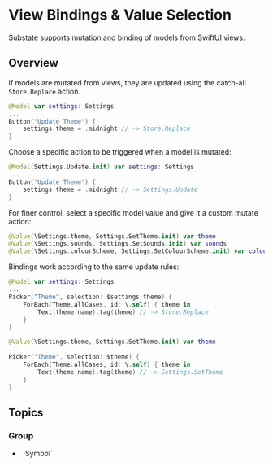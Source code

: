 # View Bindings & Value Selection

Substate supports mutation and binding of models from SwiftUI views.

## Overview

If models are mutated from views, they are updated using the catch-all `Store.Replace` action.

```swift
@Model var settings: Settings
...
Button("Update Theme") {
    settings.theme = .midnight // -> Store.Replace
}
```

Choose a specific action to be triggered when a model is mutated:

```swift
@Model(Settings.Update.init) var settings: Settings
...
Button("Update Theme") {
    settings.theme = .midnight // -> Settings.Update
}
```

For finer control, select a specific model value and give it a custom mutate action:

```swift
@Value(\Settings.theme, Settings.SetTheme.init) var theme
@Value(\Settings.sounds, Settings.SetSounds.init) var sounds
@Value(\Settings.colourScheme, Settings.SetColourScheme.init) var colourScheme
```

Bindings work according to the same update rules:

```swift
@Model var settings: Settings
...
Picker("Theme", selection: $settings.theme) {
    ForEach(Theme.allCases, id: \.self) { theme in
        Text(theme.name).tag(theme) // -> Store.Replace
    }
}
```

```swift
@Value(\Settings.theme, Settings.SetTheme.init) var theme
...
Picker("Theme", selection: $theme) {
    ForEach(Theme.allCases, id: \.self) { theme in
        Text(theme.name).tag(theme) // -> Settings.SetTheme
    }
}
```

## Topics

### <!--@START_MENU_TOKEN@-->Group<!--@END_MENU_TOKEN@-->

- <!--@START_MENU_TOKEN@-->``Symbol``<!--@END_MENU_TOKEN@-->
